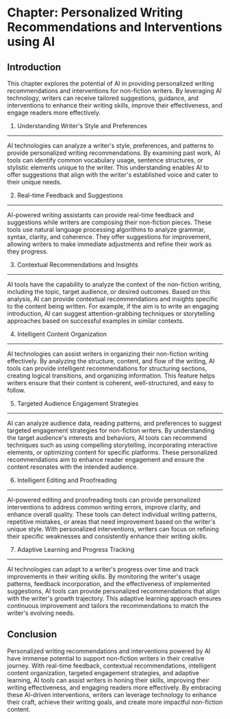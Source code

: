 Chapter: Personalized Writing Recommendations and Interventions using AI
========================================================================

Introduction
------------

This chapter explores the potential of AI in providing personalized writing recommendations and interventions for non-fiction writers. By leveraging AI technology, writers can receive tailored suggestions, guidance, and interventions to enhance their writing skills, improve their effectiveness, and engage readers more effectively.

1. Understanding Writer's Style and Preferences
-----------------------------------------------

AI technologies can analyze a writer's style, preferences, and patterns to provide personalized writing recommendations. By examining past work, AI tools can identify common vocabulary usage, sentence structures, or stylistic elements unique to the writer. This understanding enables AI to offer suggestions that align with the writer's established voice and cater to their unique needs.

2. Real-time Feedback and Suggestions
-------------------------------------

AI-powered writing assistants can provide real-time feedback and suggestions while writers are composing their non-fiction pieces. These tools use natural language processing algorithms to analyze grammar, syntax, clarity, and coherence. They offer suggestions for improvement, allowing writers to make immediate adjustments and refine their work as they progress.

3. Contextual Recommendations and Insights
------------------------------------------

AI tools have the capability to analyze the context of the non-fiction writing, including the topic, target audience, or desired outcomes. Based on this analysis, AI can provide contextual recommendations and insights specific to the content being written. For example, if the aim is to write an engaging introduction, AI can suggest attention-grabbing techniques or storytelling approaches based on successful examples in similar contexts.

4. Intelligent Content Organization
-----------------------------------

AI technologies can assist writers in organizing their non-fiction writing effectively. By analyzing the structure, content, and flow of the writing, AI tools can provide intelligent recommendations for structuring sections, creating logical transitions, and organizing information. This feature helps writers ensure that their content is coherent, well-structured, and easy to follow.

5. Targeted Audience Engagement Strategies
------------------------------------------

AI can analyze audience data, reading patterns, and preferences to suggest targeted engagement strategies for non-fiction writers. By understanding the target audience's interests and behaviors, AI tools can recommend techniques such as using compelling storytelling, incorporating interactive elements, or optimizing content for specific platforms. These personalized recommendations aim to enhance reader engagement and ensure the content resonates with the intended audience.

6. Intelligent Editing and Proofreading
---------------------------------------

AI-powered editing and proofreading tools can provide personalized interventions to address common writing errors, improve clarity, and enhance overall quality. These tools can detect individual writing patterns, repetitive mistakes, or areas that need improvement based on the writer's unique style. With personalized interventions, writers can focus on refining their specific weaknesses and consistently enhance their writing skills.

7. Adaptive Learning and Progress Tracking
------------------------------------------

AI technologies can adapt to a writer's progress over time and track improvements in their writing skills. By monitoring the writer's usage patterns, feedback incorporation, and the effectiveness of implemented suggestions, AI tools can provide personalized recommendations that align with the writer's growth trajectory. This adaptive learning approach ensures continuous improvement and tailors the recommendations to match the writer's evolving needs.

Conclusion
----------

Personalized writing recommendations and interventions powered by AI have immense potential to support non-fiction writers in their creative journey. With real-time feedback, contextual recommendations, intelligent content organization, targeted engagement strategies, and adaptive learning, AI tools can assist writers in honing their skills, improving their writing effectiveness, and engaging readers more effectively. By embracing these AI-driven interventions, writers can leverage technology to enhance their craft, achieve their writing goals, and create more impactful non-fiction content.
